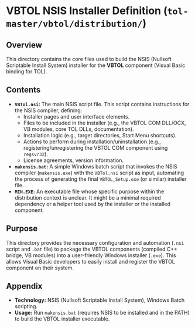 # VBTOL NSIS Installer Definition (`tol-master/vbtol/distribution/`)

## Overview

This directory contains the core files used to build the NSIS (Nullsoft Scriptable Install System) installer for the **VBTOL** component (Visual Basic binding for TOL).

## Contents

- **`VBTol.nsi`:** The main NSIS script file. This script contains instructions for the NSIS compiler, defining:
    - Installer pages and user interface elements.
    - Files to be included in the installer (e.g., the VBTOL COM DLL/OCX, VB modules, core TOL DLLs, documentation).
    - Installation logic (e.g., target directories, Start Menu shortcuts).
    - Actions to perform during installation/uninstallation (e.g., registering/unregistering the VBTOL COM component using `regsvr32`).
    - License agreements, version information.
- **`makensis.bat`:** A simple Windows batch script that invokes the NSIS compiler (`makensis.exe`) with the `VBTol.nsi` script as input, automating the process of generating the final `VBTOL_Setup.exe` (or similar) installer file.
- **`MIN.EXE`:** An executable file whose specific purpose within the distribution context is unclear. It might be a minimal required dependency or a helper tool used by the installer or the installed component.

## Purpose

This directory provides the necessary configuration and automation (`.nsi` script and `.bat` file) to package the VBTOL components (compiled C++ bridge, VB modules) into a user-friendly Windows installer (`.exe`). This allows Visual Basic developers to easily install and register the VBTOL component on their system.

## Appendix

- **Technology:** NSIS (Nullsoft Scriptable Install System), Windows Batch scripting.
- **Usage:** Run `makensis.bat` (requires NSIS to be installed and in the PATH) to build the VBTOL installer executable. 